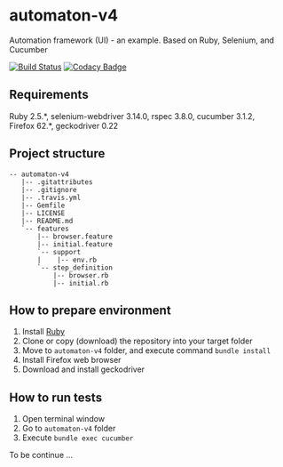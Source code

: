 # automaton-v4
Automation framework (UI) - an example. Based on Ruby, Selenium, and Cucumber

[![Build Status](https://travis-ci.org/BurhanH/automaton-v4.svg?branch=master)](https://travis-ci.org/BurhanH/automaton-v4)
[![Codacy Badge](https://api.codacy.com/project/badge/Grade/5786515c14b44772ba0dc5861280778a)](https://app.codacy.com/app/BurhanH/automaton-v4?utm_source=github.com&utm_medium=referral&utm_content=BurhanH/automaton-v4&utm_campaign=Badge_Grade_Dashboard)

## Requirements
Ruby 2.5.\*, selenium-webdriver 3.14.0, rspec 3.8.0, cucumber 3.1.2, <br>
Firefox 62.\*, geckodriver 0.22 <br>

## Project structure
```text
-- automaton-v4
   |-- .gitattributes
   |-- .gitignore
   |-- .travis.yml
   |-- Gemfile
   |-- LICENSE
   |-- README.md
   `-- features
       |-- browser.feature
       |-- initial.feature
       `-- support
       |    |-- env.rb
       `-- step_definition
           |-- browser.rb
           |-- initial.rb
```

## How to prepare environment
1) Install [Ruby](https://www.ruby-lang.org/en/downloads/)
2) Clone or copy (download) the repository into your target folder
3) Move to `automaton-v4` folder, and execute command `bundle install`
4) Install Firefox web browser
5) Download and install geckodriver

## How to run tests
1) Open terminal window
2) Go to `automaton-v4` folder
3) Execute `bundle exec cucumber`

To be continue ...
